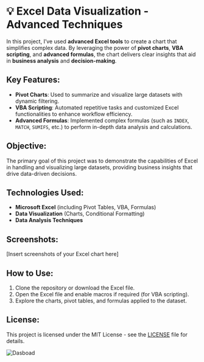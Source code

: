 # 💡 Excel Data Visualization - Advanced Techniques

In this project, I’ve used **advanced Excel tools** to create a chart that simplifies complex data. By leveraging the power of **pivot charts**, **VBA scripting**, and **advanced formulas**, the chart delivers clear insights that aid in **business analysis** and **decision-making**.

## Key Features:
- **Pivot Charts**: Used to summarize and visualize large datasets with dynamic filtering.
- **VBA Scripting**: Automated repetitive tasks and customized Excel functionalities to enhance workflow efficiency.
- **Advanced Formulas**: Implemented complex formulas (such as `INDEX`, `MATCH`, `SUMIFS`, etc.) to perform in-depth data analysis and calculations.

## Objective:
The primary goal of this project was to demonstrate the capabilities of Excel in handling and visualizing large datasets, providing business insights that drive data-driven decisions.

## Technologies Used:
- **Microsoft Excel** (including Pivot Tables, VBA, Formulas)
- **Data Visualization** (Charts, Conditional Formatting)
- **Data Analysis Techniques**

## Screenshots:
[Insert screenshots of your Excel chart here]

## How to Use:
1. Clone the repository or download the Excel file.
2. Open the Excel file and enable macros if required (for VBA scripting).
3. Explore the charts, pivot tables, and formulas applied to the dataset.

## License:
This project is licensed under the MIT License - see the [LICENSE](LICENSE) file for details.

![Dasboad](https://github.com/user-attachments/assets/8a4bed56-325a-43b0-a73a-b0ba2d42ecbf)
